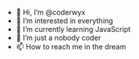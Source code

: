 - 👋 Hi, I’m @coderwyx
- 👀 I’m interested in everything
- 🌱 I’m currently learning JavaScript 
- 💞️ I’m just a nobody coder  
- 📫 How to reach me in the dream

<!---
coderwyx/coderwyx is a ✨ special ✨ repository because its `README.md` (this file) appears on your GitHub profile.
You can click the Preview link to take a look at your changes.
--->
